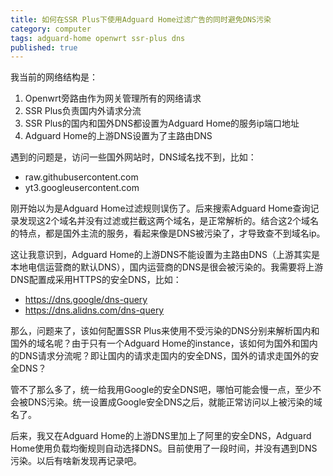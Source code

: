 ```yaml
---
title: 如何在SSR Plus下使用Adguard Home过滤广告的同时避免DNS污染
category: computer
tags: adguard-home openwrt ssr-plus dns
published: true
---
```

我当前的网络结构是：
1. Openwrt旁路由作为网关管理所有的网络请求
2. SSR Plus负责国内外请求分流
3. SSR Plus的国内和国外DNS都设置为Adguard Home的服务ip端口地址
4. Adguard Home的上游DNS设置为了主路由DNS

遇到的问题是，访问一些国外网站时，DNS域名找不到，比如：
- raw.githubusercontent.com
- yt3.googleusercontent.com

刚开始以为是Adguard Home过滤规则误伤了。后来搜索Adguard Home查询记录发现这2个域名并没有过滤或拦截这两个域名，是正常解析的。结合这2个域名的特点，都是国外主流的服务，看起来像是DNS被污染了，才导致查不到域名ip。

这让我意识到，Adguard Home的上游DNS不能设置为主路由DNS（上游其实是本地电信运营商的默认DNS），国内运营商的DNS是很会被污染的。我需要将上游DNS配置成采用HTTPS的安全DNS，比如：
- https://dns.google/dns-query
- https://dns.alidns.com/dns-query

那么，问题来了，该如何配置SSR Plus来使用不受污染的DNS分别来解析国内和国外的域名呢？由于只有一个Adguard Home的instance，该如何为国外和国内的DNS请求分流呢？即让国内的请求走国内的安全DNS，国外的请求走国外的安全DNS？

管不了那么多了，统一给我用Google的安全DNS吧，哪怕可能会慢一点，至少不会被DNS污染。统一设置成Google安全DNS之后，就能正常访问以上被污染的域名了。

后来，我又在Adguard Home的上游DNS里加上了阿里的安全DNS，Adguard Home使用负载均衡规则自动选择DNS。目前使用了一段时间，并没有遇到DNS污染。以后有啥新发现再记录吧。

